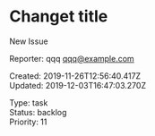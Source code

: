 # Changet title

New Issue

Reporter: qqq <qqq@example.com>  

Created: 2019-11-26T12:56:40.417Z  
Updated: 2019-12-03T16:47:03.270Z

Type: task  
Status: backlog  
Priority: 11
